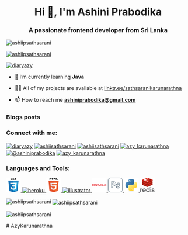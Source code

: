 <h1 align="center">Hi 👋, I'm Ashini Prabodika</h1>
<h3 align="center">A passionate frontend developer from Sri Lanka</h3>

<p align="left"> <img src="https://komarev.com/ghpvc/?username=ashiipsathsarani&label=Profile%20views&color=0e75b6&style=flat" alt="ashiipsathsarani" /> </p>

<p align="left"> <a href="https://github.com/ryo-ma/github-profile-trophy"><img src="https://github-profile-trophy.vercel.app/?username=ashiipsathsarani" alt="ashiipsathsarani" /></a> </p>

<p align="left"> <a href="https://twitter.com/diaryazy" target="blank"><img src="https://img.shields.io/twitter/follow/diaryazy?logo=twitter&style=for-the-badge" alt="diaryazy" /></a> </p>

- 🌱 I’m currently learning **Java**

- 👨‍💻 All of my projects are available at [linktr.ee/sathsaranikarunarathna](linktr.ee/sathsaranikarunarathna)

- 📫 How to reach me **ashiniprabodika@gmail.com**

### Blogs posts
<!-- BLOG-POST-LIST:START -->
<!-- BLOG-POST-LIST:END -->

<h3 align="left">Connect with me:</h3>
<p align="left">
<a href="https://twitter.com/diaryazy" target="blank"><img align="center" src="https://raw.githubusercontent.com/rahuldkjain/github-profile-readme-generator/master/src/images/icons/Social/twitter.svg" alt="diaryazy" height="30" width="40" /></a>
<a href="https://linkedin.com/in/ashiisathsarani" target="blank"><img align="center" src="https://raw.githubusercontent.com/rahuldkjain/github-profile-readme-generator/master/src/images/icons/Social/linked-in-alt.svg" alt="ashiisathsarani" height="30" width="40" /></a>
<a href="https://fb.com/ashiisathsarani" target="blank"><img align="center" src="https://raw.githubusercontent.com/rahuldkjain/github-profile-readme-generator/master/src/images/icons/Social/facebook.svg" alt="ashiisathsarani" height="30" width="40" /></a>
<a href="https://instagram.com/azy_karunarathna" target="blank"><img align="center" src="https://raw.githubusercontent.com/rahuldkjain/github-profile-readme-generator/master/src/images/icons/Social/instagram.svg" alt="azy_karunarathna" height="30" width="40" /></a>
<a href="https://medium.com/@ashiniprabodika" target="blank"><img align="center" src="https://raw.githubusercontent.com/rahuldkjain/github-profile-readme-generator/master/src/images/icons/Social/medium.svg" alt="@ashiniprabodika" height="30" width="40" /></a>
<a href="https://discord.gg/azy_karunarathna" target="blank"><img align="center" src="https://raw.githubusercontent.com/rahuldkjain/github-profile-readme-generator/master/src/images/icons/Social/discord.svg" alt="azy_karunarathna" height="30" width="40" /></a>
</p>

<h3 align="left">Languages and Tools:</h3>
<p align="left"> <a href="https://www.w3schools.com/css/" target="_blank" rel="noreferrer"> <img src="https://raw.githubusercontent.com/devicons/devicon/master/icons/css3/css3-original-wordmark.svg" alt="css3" width="40" height="40"/> </a> <a href="https://heroku.com" target="_blank" rel="noreferrer"> <img src="https://www.vectorlogo.zone/logos/heroku/heroku-icon.svg" alt="heroku" width="40" height="40"/> </a> <a href="https://www.w3.org/html/" target="_blank" rel="noreferrer"> <img src="https://raw.githubusercontent.com/devicons/devicon/master/icons/html5/html5-original-wordmark.svg" alt="html5" width="40" height="40"/> </a> <a href="https://www.adobe.com/in/products/illustrator.html" target="_blank" rel="noreferrer"> <img src="https://www.vectorlogo.zone/logos/adobe_illustrator/adobe_illustrator-icon.svg" alt="illustrator" width="40" height="40"/> </a> <a href="https://www.oracle.com/" target="_blank" rel="noreferrer"> <img src="https://raw.githubusercontent.com/devicons/devicon/master/icons/oracle/oracle-original.svg" alt="oracle" width="40" height="40"/> </a> <a href="https://www.photoshop.com/en" target="_blank" rel="noreferrer"> <img src="https://raw.githubusercontent.com/devicons/devicon/master/icons/photoshop/photoshop-line.svg" alt="photoshop" width="40" height="40"/> </a> <a href="https://www.python.org" target="_blank" rel="noreferrer"> <img src="https://raw.githubusercontent.com/devicons/devicon/master/icons/python/python-original.svg" alt="python" width="40" height="40"/> </a> <a href="https://redis.io" target="_blank" rel="noreferrer"> <img src="https://raw.githubusercontent.com/devicons/devicon/master/icons/redis/redis-original-wordmark.svg" alt="redis" width="40" height="40"/> </a> </p>

<p><img align="left" src="https://github-readme-stats.vercel.app/api/top-langs?username=ashiipsathsarani&show_icons=true&locale=en&layout=compact" alt="ashiipsathsarani" /></p>

<p>&nbsp;<img align="center" src="https://github-readme-stats.vercel.app/api?username=ashiipsathsarani&show_icons=true&locale=en" alt="ashiipsathsarani" /></p>

<p><img align="center" src="https://github-readme-streak-stats.herokuapp.com/?user=ashiipsathsarani&" alt="ashiipsathsarani" /></p>
# AzyKarunarathna
